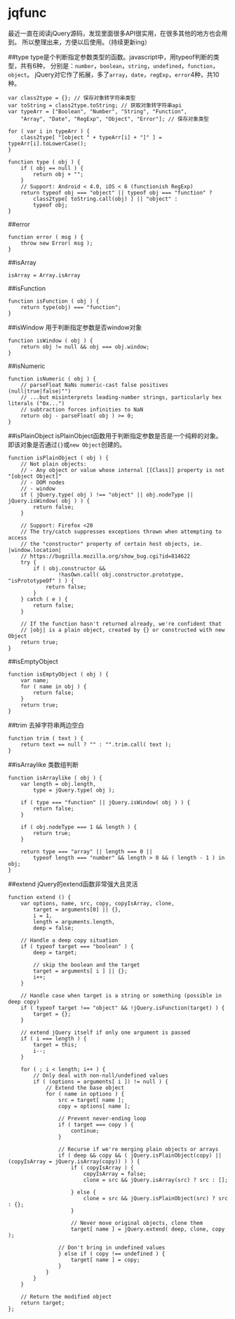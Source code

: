 # jqfunc
最近一直在阅读jQuery源码，发现里面很多API很实用，在很多其他的地方也会用到。
所以整理出来，方便以后使用。（持续更新ing）

##type
type是个判断指定参数类型的函数。javascript中，用typeof判断的类型，共有6种，
分别是：`number`，`boolean`，`string`，`undefined`，`function`，`object`。
jQuery对它作了拓展，多了`array`，`date`，`regExp`，`error`4种，共10种。

	var class2type = {}; // 保存对象转字符串类型
	var toString = class2type.toString; // 获取对象转字符串api
	var typeArr = ["Boolean", "Number", "String", "Function", 
		"Array", "Date", "RegExp", "Object", "Error"]; // 保存对象类型

	for ( var i in typeArr ) {
		class2type[ "[object " + typeArr[i] + "]" ] = typeArr[i].toLowerCase();
	}

	function type ( obj ) {
		if ( obj == null ) {
			return obj + "";
		}
		// Support: Android < 4.0, iOS < 6 (functionish RegExp)
		return typeof obj === "object" || typeof obj === "function" ?
			class2type[ toString.call(obj) ] || "object" : 
			typeof obj;
	}

##error

	function error ( msg ) {
		throw new Error( msg );
	}

##isArray

	isArray = Array.isArray

##isFunction

	function isFunction ( obj ) {
		return type(obj) === "function";
	}

##isWindow
用于判断指定参数是否window对象

	function isWindow ( obj ) {
		return obj != null && obj === obj.window;
	}

##isNumeric

	function isNumeric ( obj ) {
		// parseFloat NaNs numeric-cast false positives (null|true|false|"")
		// ...but misinterprets leading-number strings, particularly hex literals ("0x...")
		// subtraction forces infinities to NaN
		return obj - parseFloat( obj ) >= 0;
	}

##isPlainObject
isPlainObject函数用于判断指定参数是否是一个纯粹的对象。
即该对象是否通过`{}`或`new Object`创建的。

	function isPlainObject ( obj ) {
		// Not plain objects:
		// - Any object or value whose internal [[Class]] property is not "[object Object]"
		// - DOM nodes
		// - window
		if ( jQuery.type( obj ) !== "object" || obj.nodeType || jQuery.isWindow( obj ) ) {
			return false;
		}

		// Support: Firefox <20
		// The try/catch suppresses exceptions thrown when attempting to access
		// the "constructor" property of certain host objects, ie. |window.location|
		// https://bugzilla.mozilla.org/show_bug.cgi?id=814622
		try {
			if ( obj.constructor &&
					!hasOwn.call( obj.constructor.prototype, "isPrototypeOf" ) ) {
				return false;
			}
		} catch ( e ) {
			return false;
		}

		// If the function hasn't returned already, we're confident that
		// |obj| is a plain object, created by {} or constructed with new Object
		return true;
	}

##isEmptyObject

	function isEmptyObject ( obj ) {
		var name;
		for ( name in obj ) {
			return false;
		}
		return true;
	}

##trim
去掉字符串两边空白

	function trim ( text ) {
		return text == null ? "" : "".trim.call( text );
	}

##isArraylike
类数组判断

	function isArraylike ( obj ) {
		var length = obj.length,
			type = jQuery.type( obj );

		if ( type === "function" || jQuery.isWindow( obj ) ) {
			return false;
		}

		if ( obj.nodeType === 1 && length ) {
			return true;
		}

		return type === "array" || length === 0 ||
			typeof length === "number" && length > 0 && ( length - 1 ) in obj;
	}

##extend
jQuery的extend函数非常强大且灵活

	function extend () {
		var options, name, src, copy, copyIsArray, clone,
			target = arguments[0] || {},
			i = 1,
			length = arguments.length,
			deep = false;

		// Handle a deep copy situation
		if ( typeof target === "boolean" ) {
			deep = target;

			// skip the boolean and the target
			target = arguments[ i ] || {};
			i++;
		}

		// Handle case when target is a string or something (possible in deep copy)
		if ( typeof target !== "object" && !jQuery.isFunction(target) ) {
			target = {};
		}

		// extend jQuery itself if only one argument is passed
		if ( i === length ) {
			target = this;
			i--;
		}

		for ( ; i < length; i++ ) {
			// Only deal with non-null/undefined values
			if ( (options = arguments[ i ]) != null ) {
				// Extend the base object
				for ( name in options ) {
					src = target[ name ];
					copy = options[ name ];

					// Prevent never-ending loop
					if ( target === copy ) {
						continue;
					}

					// Recurse if we're merging plain objects or arrays
					if ( deep && copy && ( jQuery.isPlainObject(copy) || (copyIsArray = jQuery.isArray(copy)) ) ) {
						if ( copyIsArray ) {
							copyIsArray = false;
							clone = src && jQuery.isArray(src) ? src : [];

						} else {
							clone = src && jQuery.isPlainObject(src) ? src : {};
						}

						// Never move original objects, clone them
						target[ name ] = jQuery.extend( deep, clone, copy );

					// Don't bring in undefined values
					} else if ( copy !== undefined ) {
						target[ name ] = copy;
					}
				}
			}
		}

		// Return the modified object
		return target;
	};
